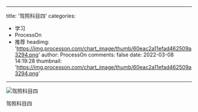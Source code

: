 
---
title: '驾照科目四'
categories: 
 - 学习
 - ProcessOn
 - 推荐
headimg: 'https://img.processon.com/chart_image/thumb/60eac2a11efad462509a3294.png'
author: ProcessOn
comments: false
date: 2022-03-08 14:19:28
thumbnail: 'https://img.processon.com/chart_image/thumb/60eac2a11efad462509a3294.png'
---

<div>   
<img class="thumb" alt="驾照科目四" src="https://img.processon.com/chart_image/thumb/60eac2a11efad462509a3294.png" referrerpolicy="no-referrer">
<p>驾照科目四</p>  
</div>
            